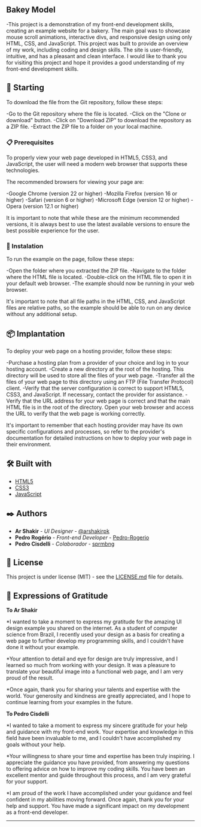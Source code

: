 ## Bakey Model

-This project is a demonstration of my front-end development skills, creating an example website for a bakery. The main goal was to showcase mouse scroll animations, interactive divs, and responsive design using only HTML, CSS, and JavaScript. This project was built to provide an overview of my work, including coding and design skills. The site is user-friendly, intuitive, and has a pleasant and clean interface. I would like to thank you for visiting this project and hope it provides a good understanding of my front-end development skills.

## 🚀 Starting

To download the file from the Git repository, follow these steps:

-Go to the Git repository where the file is located.
-Click on the "Clone or download" button.
-Click on "Download ZIP" to download the repository as a ZIP file.
-Extract the ZIP file to a folder on your local machine.

### 📋 Prerequisites

To properly view your web page developed in HTML5, CSS3, and JavaScript, the user will need a modern web browser that supports these technologies.

The recommended browsers for viewing your page are:

-Google Chrome (version 22 or higher)
-Mozilla Firefox (version 16 or higher)
-Safari (version 6 or higher)
-Microsoft Edge (version 12 or higher)
-Opera (version 12.1 or higher)

It is important to note that while these are the minimum recommended versions, it is always best to use the latest available versions to ensure the best possible experience for the user.

### 🔧 Instalation

To run the example on the page, follow these steps:

-Open the folder where you extracted the ZIP file.
-Navigate to the folder where the HTML file is located.
-Double-click on the HTML file to open it in your default web browser.
-The example should now be running in your web browser.

It's important to note that all file paths in the HTML, CSS, and JavaScript files are relative paths, so the example should be able to run on any device without any additional setup.

## 📦 Implantation

To deploy your web page on a hosting provider, follow these steps:

-Purchase a hosting plan from a provider of your choice and log in to your hosting account.
-Create a new directory at the root of the hosting. This directory will be used to store all the files of your web page.
-Transfer all the files of your web page to this directory using an FTP (File Transfer Protocol) client.
-Verify that the server configuration is correct to support HTML5, CSS3, and JavaScript. If necessary, contact the provider for assistance.
-Verify that the URL address for your web page is correct and that the main HTML file is in the root of the directory.
Open your web browser and access the URL to verify that the web page is working correctly.

It's important to remember that each hosting provider may have its own specific configurations and processes, so refer to the provider's documentation for detailed instructions on how to deploy your web page in their environment.

## 🛠️ Built with

* [HTML5](https://html.spec.whatwg.org/multipage/)
* [CSS3](https://www.w3.org/Style/CSS/Overview.en.html)
* [JavaScript](https://developer.mozilla.org/pt-BR/docs/Web/JavaScript)

## ✒️ Authors

* **Ar Shakir** - *UI Designer* - [@arshakirpk](https://www.instagram.com/arshakirpk/)
* **Pedro Rogério** - *Front-end Developer* - [Pedro-Rogerio](https://github.com/Pedro-Rogerio)
* **Pedro Cisdelli** - *Colaborador* - [sprmbng](https://github.com/sprmbng)

## 📄 License

This project is under license (MIT) - see the [LICENSE.md](https://github.com/Pedro-Rogerio/projectBakery/blob/main/LICENSE.MD) file for details.

## 🎁 Expressions of Gratitude

**To Ar Shakir**

*I wanted to take a moment to express my gratitude for the amazing UI design example you shared on the internet. As a student of computer science from Brazil, I recently used your design as a basis for creating a web page to further develop my programming skills, and I couldn't have done it without your example.

*Your attention to detail and eye for design are truly impressive, and I learned so much from working with your design. It was a pleasure to translate your beautiful image into a functional web page, and I am very proud of the result.

*Once again, thank you for sharing your talents and expertise with the world. Your generosity and kindness are greatly appreciated, and I hope to continue learning from your examples in the future.

**To Pedro Cisdelli**

*I wanted to take a moment to express my sincere gratitude for your help and guidance with my front-end work. Your expertise and knowledge in this field have been invaluable to me, and I couldn't have accomplished my goals without your help.

*Your willingness to share your time and expertise has been truly inspiring. I appreciate the guidance you have provided, from answering my questions to offering advice on how to improve my coding skills. You have been an excellent mentor and guide throughout this process, and I am very grateful for your support.

*I am proud of the work I have accomplished under your guidance and feel confident in my abilities moving forward. Once again, thank you for your help and support. You have made a significant impact on my development as a front-end developer.

---
